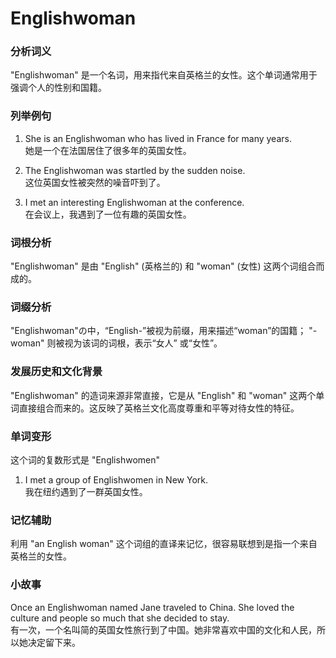 # Englishwoman

### 分析词义

  

"Englishwoman" 是一个名词，用来指代来自英格兰的女性。这个单词通常用于强调个人的性别和国籍。

  

### 列举例句

  

1.  She is an Englishwoman who has lived in France for many years.  
    她是一个在法国居住了很多年的英国女性。
    
      
    
2.  The Englishwoman was startled by the sudden noise.  
    这位英国女性被突然的噪音吓到了。
    
      
    
3.  I met an interesting Englishwoman at the conference.  
    在会议上，我遇到了一位有趣的英国女性。
    
      
    

  

### 词根分析

  

"Englishwoman" 是由 "English" (英格兰的) 和 "woman" (女性) 这两个词组合而成的。

  

### 词缀分析

  

"Englishwoman"の中，“English-”被视为前缀，用来描述“woman”的国籍； "-woman" 则被视为该词的词根，表示“女人” 或“女性”。

  

### 发展历史和文化背景

  

"Englishwoman" 的造词来源非常直接，它是从 "English" 和 "woman" 这两个单词直接组合而来的。这反映了英格兰文化高度尊重和平等对待女性的特征。

  

### 单词变形

  

这个词的复数形式是 "Englishwomen"

  

1.  I met a group of Englishwomen in New York.  
    我在纽约遇到了一群英国女性。

  

### 记忆辅助

  

利用 "an English woman" 这个词组的直译来记忆，很容易联想到是指一个来自英格兰的女性。

  

### 小故事

  

Once an Englishwoman named Jane traveled to China. She loved the culture and people so much that she decided to stay.  
有一次，一个名叫简的英国女性旅行到了中国。她非常喜欢中国的文化和人民，所以她决定留下来。
